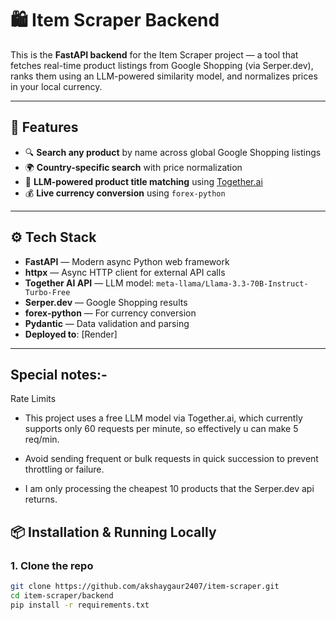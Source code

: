 # 🛍️ Item Scraper Backend

This is the **FastAPI backend** for the Item Scraper project — a tool that fetches real-time product listings from Google Shopping (via Serper.dev), ranks them using an LLM-powered similarity model, and normalizes prices in your local currency.

---

## 🚀 Features

- 🔍 **Search any product** by name across global Google Shopping listings
- 🌍 **Country-specific search** with price normalization
- 🧠 **LLM-powered product title matching** using [Together.ai](https://together.ai)
- 💰 **Live currency conversion** using `forex-python`

---

## ⚙️ Tech Stack

- **FastAPI** — Modern async Python web framework
- **httpx** — Async HTTP client for external API calls
- **Together AI API** — LLM model: `meta-llama/Llama-3.3-70B-Instruct-Turbo-Free`
- **Serper.dev** — Google Shopping results
- **forex-python** — For currency conversion
- **Pydantic** — Data validation and parsing
- **Deployed to**: [Render]

---

## Special notes:- 
Rate Limits
- This project uses a free LLM model via Together.ai, which currently supports only 60 requests per minute, so effectively u can make 5 req/min.

- Avoid sending frequent or bulk requests in quick succession to prevent throttling or failure.

- I am only processing the cheapest 10 products that the Serper.dev api returns.

## 📦 Installation & Running Locally

### 1. Clone the repo
```bash
git clone https://github.com/akshaygaur2407/item-scraper.git
cd item-scraper/backend
pip install -r requirements.txt


